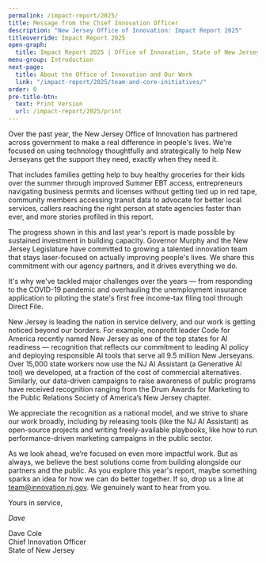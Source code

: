 ```yaml
---
permalink: /impact-report/2025/
title: Message from the Chief Innovation Officer
description: "New Jersey Office of Innovation: Impact Report 2025"
titleoverride: Impact Report 2025
open-graph:
  title: Impact Report 2025 | Office of Innovation, State of New Jersey
menu-group: Introduction
next-page:
  title: About the Office of Innovation and Our Work
  link: "/impact-report/2025/team-and-core-initiatives/"
order: 0
pre-title-btn:
  text: Print Version
  url: /impact-report/2025/print
---
```


Over the past year, the New Jersey Office of Innovation has partnered across government to make a real difference in people's lives. We're focused on using technology thoughtfully and strategically to help New Jerseyans get the support they need, exactly when they need it.

That includes families getting help to buy healthy groceries for their kids over the summer through improved Summer EBT access, entrepreneurs navigating business permits and licenses without getting tied up in red tape, community members accessing transit data to advocate for better local services, callers reaching the right person at state agencies faster than ever, and more stories profiled in this report.

The progress shown in this and last year's report is made possible by sustained investment in building capacity. Governor Murphy and the New Jersey Legislature have committed to growing a talented innovation team that stays laser-focused on actually improving people's lives. We share this commitment with our agency partners, and it drives everything we do.

It's why we've tackled major challenges over the years — from responding to the COVID-19 pandemic and overhauling the unemployment insurance application to piloting the state's first free income-tax filing tool through Direct File.

New Jersey is leading the nation in service delivery, and our work is getting noticed beyond our borders. For example, nonprofit leader Code for America recently named New Jersey as one of the top states for AI readiness — recognition that reflects our commitment to leading AI policy and deploying responsible AI tools that serve all 9.5 million New Jerseyans. Over 15,000 state workers now use the NJ AI Assistant (a Generative AI tool) we developed, at a fraction of the cost of commercial alternatives. Similarly, our data-driven campaigns to raise awareness of public programs have received recognition ranging from the Drum Awards for Marketing to the Public Relations Society of America’s New Jersey chapter.

We appreciate the recognition as a national model, and we strive to share our work broadly, including by releasing tools (like the NJ AI Assistant) as open-source projects and writing freely-available playbooks, like how to run performance-driven marketing campaigns in the public sector.

As we look ahead, we’re focused on even more impactful work. But as always, we believe the best solutions come from building alongside our partners and the public. As you explore this year's report, maybe something sparks an idea for how we can do better together. If so, drop us a line at team@innovation.nj.gov. We genuinely want to hear from you.

Yours in service,

_Dave_

Dave Cole\
Chief Innovation Officer\
State of New Jersey
